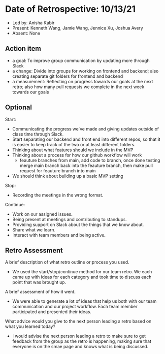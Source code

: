 # Date of Retrospective: 10/13/21

* Led by: Anisha Kabir
* Present: Kenneth Wang, Jamie Wang, Jennice Xu, Joshua Avery
* Absent: None

## Action item

* a goal: To improve group communication by updating more through Slack
* a change: Divide into groups for working on frontend and backend; also creating separate git folders for frontend and backend
* a measurement: Reflecting on progress towards our goals at the next retro; also how many pull requests we complete in the next week towards our goals

## Optional

Start:
- Communicating the progress we've made and giving updates outside of class time through Slack.
- Start separating our backend and front end into different repos, so that it is easier to keep track of the two or at least different folders.
- Thinking about what features should we include in the MVP
- Thinking about a process for how our github workflow will work
  - feauture branches from main, add code to branch, once done testing merge main branch back into the feauture branch, then make pull request for feauture branch into main 
- We should think about building up a basic MVP setting

Stop: 
- Recording the meetings in the wrong format.

Continue:
- Work on our assigned issues.
- Being present at meetings and contributing to standups.
- Providing support on Slack about the things that we know about. 
- Share what we learn.
- Interact with team members and being active. 

## Retro Assessment

A brief description of what retro outline or process you used.

* We used the start/stop/continue method for our team retro. We each came up with ideas for each category and took time to discuss each point that was brought up.

A brief assessment of how it went.

* We were able to generate a lot of ideas that help us both with our team communication and our project workflow. Each team member participated and presented their ideas. 

What advice would you give to the next person leading a retro based on what you learned today?

* I would advise the next person leading a retro to make sure to get feedback from the group as the retro is happening, making sure that everyone is on the smae page and knows what is being discussed.
  
